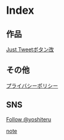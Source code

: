 # Index

## 作品
[Just Tweetボタン改](JustTweetmod)

## その他
[プライバシーポリシー](privacy)

## SNS
<a href="https://twitter.com/yoshiteru?ref_src=twsrc%5Etfw" class="twitter-follow-button" data-show-count="false">Follow @yoshiteru</a><script async src="https://platform.twitter.com/widgets.js" charset="utf-8"></script>

[note](https://note.com/yoshiteru11)
